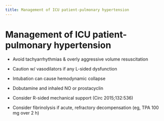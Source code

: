```yaml
---
title: Management of ICU patient-pulmonary hypertension
---
```

# Management of ICU patient-pulmonary hypertension

* Avoid tachyarrhythmias & overly aggressive volume resuscitation

* Caution w/ vasodilators if any L-sided dysfunction

* Intubation can cause hemodynamic collapse

* Dobutamine and inhaled NO or prostacyclin

* Consider R-sided mechanical support (Circ 2015;132:536)

* Consider fibrinolysis if acute, refractory decompensation (eg, TPA 100 mg over 2 h)
